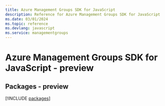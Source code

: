 ```yaml
---
title: Azure Management Groups SDK for JavaScript
description: Reference for Azure Management Groups SDK for JavaScript
ms.date: 03/01/2024
ms.topic: reference
ms.devlang: javascript
ms.service: managementgroups
---
```

# Azure Management Groups SDK for JavaScript - preview
## Packages - preview
[!INCLUDE [packages](management-groups-index.md)]